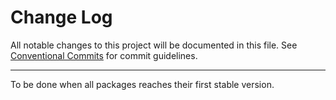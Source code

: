# Change Log

All notable changes to this project will be documented in this file.
See [Conventional Commits](https://conventionalcommits.org) for commit guidelines.

---

To be done when all packages reaches their first stable version.
